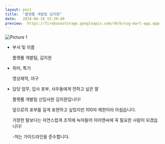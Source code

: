 ```yaml
---
layout: post
title:  "플랫폼 개발팀 김지원"
date:   2018-06-10 15:39:40
preview:  https://firebasestorage.googleapis.com/v0/b/ssg-mart-app.appspot.com/o/%EB%8F%99%EA%B8%B0%EC%82%AC%EC%A7%84%2F191910.jpg?alt=media&token=b8351c55-1985-47e5-a55b-d7259b0f04da
---
```


![Picture 1](https://firebasestorage.googleapis.com/v0/b/ssg-mart-app.appspot.com/o/%EC%85%80%EC%B9%B4%2F%EC%A7%80%EC%9B%90.jpg?alt=media&token=ce5fc7d2-a78e-4c72-a263-5c85399e550c)

* 부서 및 이름

    플랫폼 개발팀, 김지원

* 취미, 특기

    영상제작, 야구

* 담당 업무, 입사 포부, 사우들에게 전하고 싶은 말 

    플랫폼 개발팀 신입사원 김지원입니다!

    앞으로의 포부를 길게 표현하고 싶었지만 100자 제한이라 아쉽습니다.

    거창한 말보다는 자연스럽게 조직에 녹아들어 아이앤씨에 꼭 필요한 사람이 되겠습니다!

    -저는 가이드라인을 준수합니다.


